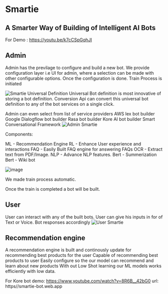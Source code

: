 # Smartie
## A Smarter Way of Building of Intelligent AI Bots

For Demo : https://youtu.be/k7cCSpGqhJI

## Admin
Admin has the previlage to configure and build a new bot. 
We provide configuration layer i.e UI for admin, where a selection can be made with other 
configurable options.
Once the configuration is done. Train Process is initiated

![Smartie Universal Definition](https://user-images.githubusercontent.com/36561348/179430531-64dd528f-1682-45d4-a80a-8999cb5e5087.png)
Universal Bot definition is most innovative of storing a bot definition. Conversion Api can convert this universal bot definition to any of the bot services on a single click. 

Admin can even select from list of service providers
    AWS lex bot builder
    Google Dialogflow bot builder
    Rasa bot builder
    Kore AI bot builder
    Smart Conversational Framework
    ![Admin Smartie](https://user-images.githubusercontent.com/36561348/177045016-fe2ccdea-18c7-462c-8c6c-8911e03ce949.png)


Components: 

ML    - Recommendation Engine 
RL     - Enhance User experience and interactions
FAQ  - Easily Built FAQ engine for answering FAQs
OCR  - Extract text from PDF/Image.
NLP  -  Advance NLP features.
	Bert - Summerization
	Bert - Wiki bot

![image](https://user-images.githubusercontent.com/36561348/179430605-965cf20a-e5a1-4d4b-a114-85a84fbc660e.png)

We made train process automatic. 

Once the train is completed a bot will be built. 

## User
User can interact with any of the built bots. 
User can give his inputs in for of Text or Voice. Bot responses accordingly
![User Smartie](https://user-images.githubusercontent.com/36561348/177045025-ff2f99ef-680a-4707-b9bb-0b3a8a993c4b.png)

## Recommendation engine
A recommendation engine is built and continously update for recommending best products for the user
    Capable of recommending best products to user
    Easily configure so the our model can recommend and learn about new products
    With out Low Shot learning our ML models works efficiently with low data. 


For Kore bot demo:
https://www.youtube.com/watch?v=8R6B__42bG0
url: https//smartie-bot.web.app
